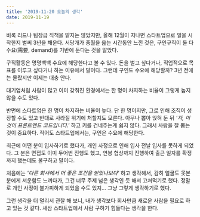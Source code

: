 ```yaml
---
title: '2019-11-20 오늘의 생각'
date: 2019-11-19
---
```


비록 리드나 팀장급 직책을 맡지는 않았지만, 올해 12월이 지나면 스타트업으로 일을 시작한지 벌써 3년을 채운다. 서당개가 풍월을 읊는 시간동안 느낀 것은, 구인구직이 둘 다 수요(需要, demand)를 기반에 둔다는 것을 알았다.

구직활동은 명명백백 수요에 해당한다고 볼 수 있다. 돈을 벌고 싶다거나, 직업적으로 목표를 이루고 싶다거나 하는 이유에서 말이다. 그런데 구인도 수요에 해당할까? 3년 전에는 몰랐지만 이제는 대충 안다.

대기업처럼 사람이 많고 이미 갖춰진 환경에서는 한 명이 차지하는 비율이 그렇게 높지 않을 수도 있다.

반면에 스타트업은 한 명이 차지하는 비율이 높다. 단 한 명이지만, 그로 인해 조직이 성장할 수도 있고 반대로 사라질 위기에 처할지도 모른다. 아무나 뽑아 앉혀 둔 뒤 _'자, 이것이 프론트엔드 코드입니다.'_ 하고 키를 건네주는게 쉽지 않다. 그래서 사람을 잘 뽑는 것이 중요하다. 적어도 스타트업에서는, 구인은 수요에 해당한다.

최근에 어떤 분이 입사하기로 했다가, 개인 사정으로 인해 입사 전날 입사를 못하게 되었다. 그 분은 면접도 이미 두어번 진행도 했고, 연봉 협상까지 진행하여 출근 일자를 확정까지 했는데도 불구하고 말이다.

처음에는 _'다른 회사에서 더 좋은 조건을 받았나보다'_ 하고 생각해서, 감히 얼굴도 못본 분에게 서운함도 느끼다가, 그건 너무 주제 넘은 생각인 듯 해서 고쳐먹기로 했다. 정말로 개인 사정이 불가피하게 되었을 수도 있지... 그냥 그렇게 생각하기로 했다.

그런 생각을 더 멀리서 관찰 해 보니, 내가 생각보다 회사만큼 새로운 사람을 필요로 하고 있는 것 같다. 새삼 스타트업에서 사람 구하기 힘들다는 생각을 한다.
